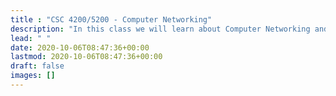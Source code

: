 ```yaml
---
title : "CSC 4200/5200 - Computer Networking"
description: "In this class we will learn about Computer Networking and the Interne"
lead: " "
date: 2020-10-06T08:47:36+00:00
lastmod: 2020-10-06T08:47:36+00:00
draft: false
images: []
---
```

